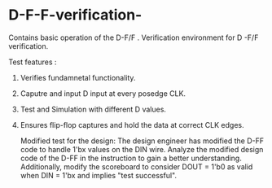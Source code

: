 # D-F-F-verification-
Contains basic operation of the D-F/F . 
Verification environment for D -F/F verification.

Test features :
1. Verifies fundamnetal functionality.
2. Caputre and input D input at every posedge CLK.
3. Test and Simulation with different D values.
4. Ensures flip-flop captures and hold the data at correct CLK edges.

   Modified test for the design:
   The design engineer has modified the D-FF code to handle 1'bx values on the DIN wire. Analyze the modified design code of the D-FF in the instruction to gain a better understanding.
    Additionally, modify the scoreboard to consider DOUT = 1'b0 as valid when DIN = 1'bx and implies "test successful".


   

